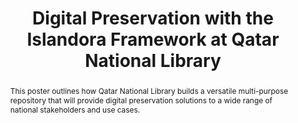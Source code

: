 ---
abstract: This poster outlines how Qatar National Library builds a versatile multi-purpose
  repository that will provide digital preservation solutions to a wide range of national
  stakeholders and use cases.
creators:
- Armin Straube
- Mohammed Abo Ouda
- Arif Shaon
date: null
document_url: https://services.phaidra.univie.ac.at/api/object/o:503176/download
grand_parent: iPRES
institutions: []
keywords: []
landing_page_url: https://phaidra.univie.ac.at/o:503176
language: eng
layout: publication
license: CC BY-NC-SA 3.0 AT
notes_url: null
parent: iPRES 2016
publication_type: poster
size: 567089
slides_url: null
source_name: iPRES
stream_url: null
title: Digital Preservation with the Islandora Framework at Qatar National Library
year: 2016
---